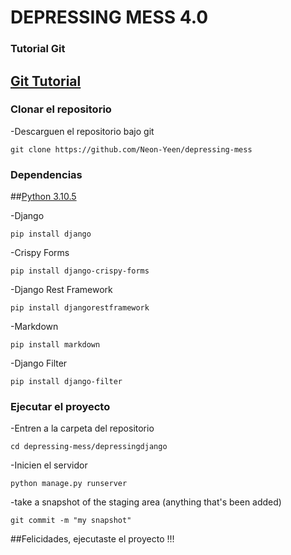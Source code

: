 # DEPRESSING MESS 4.0

### Tutorial Git

## [Git Tutorial](https://docs.github.com/en/get-started/using-git/about-git)

### Clonar el repositorio

-Descarguen el repositorio bajo git
```
git clone https://github.com/Neon-Yeen/depressing-mess
```
### Dependencias

##[Python 3.10.5](https://www.python.org/ftp/python/3.10.5/Python-3.10.5.tar.xz)

-Django
```
pip install django
```

-Crispy Forms
```
pip install django-crispy-forms
```

-Django Rest Framework
```
pip install djangorestframework
```

-Markdown
```
pip install markdown
```

-Django Filter
```
pip install django-filter
```

### Ejecutar el proyecto

-Entren a la carpeta del repositorio
```
cd depressing-mess/depressingdjango
```

-Inicien el servidor 
```
python manage.py runserver
```

-take a snapshot of the staging area (anything that's been added)
```
git commit -m "my snapshot"
```

##Felicidades, ejecutaste el proyecto !!!
